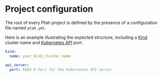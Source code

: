 # Project configuration

The root of every Ptah project is defined by the presence of a configuration file named
`ptah.yml`.

Here is an example illustrating the expected structure, including a
[Kind](https://kind.sigs.k8s.io/docs/user/configuration/) cluster name and
[Kubernetes API](https://kubernetes.io/docs/concepts/overview/kubernetes-api/) port.

```yaml
kind:
  name: your_kind_cluster_name

api_server:
  port: 9263 # Port for the Kubernetes API server
```
